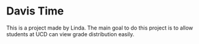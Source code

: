 # Davis Time
This is a project made by Linda. The main goal to do this project is to allow students at UCD can view grade distribution easily.
